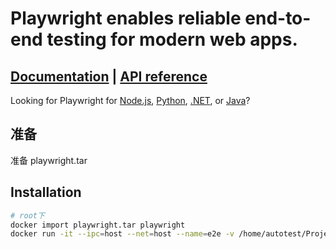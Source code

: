 # Playwright enables reliable end-to-end testing for modern web apps.

## [Documentation](https://playwright.dev) | [API reference](https://playwright.dev/docs/api/class-playwright)

Looking for Playwright for [Node.js](https://playwright.dev/docs/intro), [Python](https://playwright.dev/python/docs/intro), [.NET](https://playwright.dev/dotnet/docs/intro), or [Java](https://playwright.dev/java/docs/intro)?

## 准备

准备 playwright.tar

## Installation

```bash
# root下
docker import playwright.tar playwright
docker run -it --ipc=host --net=host --name=e2e -v /home/autotest/Project/e2e:/home/e2e playwright /bin/bash
```
